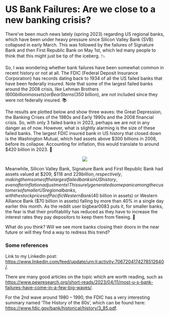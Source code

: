 # US Bank Failures: Are we close to a new banking crisis?


There’ve been much news lately (spring 2023) regarding US regional banks, which have been under heavy pressure since Silicon Valley Bank (SVB) collapsed in early March. This was followed by the failures of Signature Bank and then First Republic Bank on May 1st, which led many people to think that this might just be tip of the iceberg. 📉

So, I was wondering whether bank failures have been somewhat common in recent history or not at all. The FDIC (Federal Deposit Insurance Corporation) has records dating back to 1934 of all the US failed banks that have been federally insured. Note that some of the largest failed banks around the 2008 crisis, like Lehman Brothers ($600 billion in assets) or Bear Sterns ($350 billion), are not included since they were not federally insured. 📚

The results are plotted below and show three waves: the Great Depression, the Banking Crises of the 1980s and Early 1990s and the 2008 financial crisis. So, with only 3 failed banks in 2023, perhaps we are not in any danger as of now. However, what is slightly alarming is the size of these failed banks. The largest FDIC insured bank in US history that closed down is the Washington Mutual, which had assets above $300 billions in 2008, before its collapse. Accounting for inflation, this would translate to around $420 billion in 2023. 🏦


<p align="center">
  <img src="https://github.com/magurh/USBankFailures/assets/122356566/5c657cbd-b793-4891-85f0-39ca724809d6">
</p>


Meanwhile, Silicon Valley Bank, Signature Bank and First Republic Bank had assets valued at $209, $118 and $229 billion, respectively, making them some of the largest failed banks in US history, even after inflation adjustments! This surely generated some panic among the customers of smaller US regional banks, with the stock prices of Pacific Western Bank ($40 billion in assets) or Western Alliance Bank ($70 billion in assets) falling by more than 40% in a single day earlier this month. As the reddit user bigbear0083 puts it, for smaller banks, the fear is that their profitability has reduced as they have to increase the interest rates they pay depositors to keep them from fleeing. 💸

What do you think? Will we see more banks closing their doors in the near future or will they find a way to redress this trend?

### Some references 

Link to my LinkedIn post: https://www.linkedin.com/feed/update/urn:li:activity:7067204174278512640/.

There are many good articles on the topic which are worth reading, such as https://www.pewresearch.org/short-reads/2023/04/11/most-u-s-bank-failures-have-come-in-a-few-big-waves/.

For the 2nd wave around 1980 – 1990, the FDIC has a very interesting summary named ‘The History of the 80s’, which can be found here: https://www.fdic.gov/bank/historical/history/3_85.pdf.
